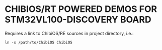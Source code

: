CHIBIOS/RT POWERED DEMOS FOR STM32VL100-DISCOVERY BOARD
=======================================================

Requires a link to ChibiOS/RE sources in project directory, i.e.:

    ln -s /path/to/ChibiOS ChibiOS
